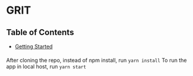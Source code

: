 
# GRIT

## Table of Contents

- [Getting Started](#installing-create-react-app)


#### <a name="installing-create-react-app"></a>
After cloning the repo, instead of npm install, run `yarn install`
To run the app in local host, run `yarn start`
